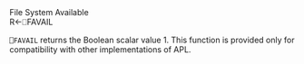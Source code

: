 <div class="heading">
  <div class="name">File System Available</div>
  <div class="command">R←⎕FAVAIL</div>
</div>

`⎕FAVAIL` returns the Boolean scalar value 1. This function is provided only for compatibility with other implementations of APL.
